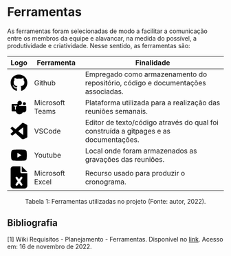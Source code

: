 # Ferramentas

As ferramentas foram selecionadas de modo a facilitar a comunicação entre os membros da equipe e alavancar, na medida do possível, a produtividade e criatividade. Nesse sentido, as ferramentas são:


Logo | Ferramenta | Finalidade |
|---|---|---|
|<svg xmlns="http://www.w3.org/2000/svg" viewBox="0 0 496 512"><!--! Font Awesome Pro 6.4.0 by @fontawesome - https://fontawesome.com License - https://fontawesome.com/license (Commercial License) Copyright 2023 Fonticons, Inc. --><path d="M165.9 397.4c0 2-2.3 3.6-5.2 3.6-3.3.3-5.6-1.3-5.6-3.6 0-2 2.3-3.6 5.2-3.6 3-.3 5.6 1.3 5.6 3.6zm-31.1-4.5c-.7 2 1.3 4.3 4.3 4.9 2.6 1 5.6 0 6.2-2s-1.3-4.3-4.3-5.2c-2.6-.7-5.5.3-6.2 2.3zm44.2-1.7c-2.9.7-4.9 2.6-4.6 4.9.3 2 2.9 3.3 5.9 2.6 2.9-.7 4.9-2.6 4.6-4.6-.3-1.9-3-3.2-5.9-2.9zM244.8 8C106.1 8 0 113.3 0 252c0 110.9 69.8 205.8 169.5 239.2 12.8 2.3 17.3-5.6 17.3-12.1 0-6.2-.3-40.4-.3-61.4 0 0-70 15-84.7-29.8 0 0-11.4-29.1-27.8-36.6 0 0-22.9-15.7 1.6-15.4 0 0 24.9 2 38.6 25.8 21.9 38.6 58.6 27.5 72.9 20.9 2.3-16 8.8-27.1 16-33.7-55.9-6.2-112.3-14.3-112.3-110.5 0-27.5 7.6-41.3 23.6-58.9-2.6-6.5-11.1-33.3 2.6-67.9 20.9-6.5 69 27 69 27 20-5.6 41.5-8.5 62.8-8.5s42.8 2.9 62.8 8.5c0 0 48.1-33.6 69-27 13.7 34.7 5.2 61.4 2.6 67.9 16 17.7 25.8 31.5 25.8 58.9 0 96.5-58.9 104.2-114.8 110.5 9.2 7.9 17 22.9 17 46.4 0 33.7-.3 75.4-.3 83.6 0 6.5 4.6 14.4 17.3 12.1C428.2 457.8 496 362.9 496 252 496 113.3 383.5 8 244.8 8zM97.2 352.9c-1.3 1-1 3.3.7 5.2 1.6 1.6 3.9 2.3 5.2 1 1.3-1 1-3.3-.7-5.2-1.6-1.6-3.9-2.3-5.2-1zm-10.8-8.1c-.7 1.3.3 2.9 2.3 3.9 1.6 1 3.6.7 4.3-.7.7-1.3-.3-2.9-2.3-3.9-2-.6-3.6-.3-4.3.7zm32.4 35.6c-1.6 1.3-1 4.3 1.3 6.2 2.3 2.3 5.2 2.6 6.5 1 1.3-1.3.7-4.3-1.3-6.2-2.2-2.3-5.2-2.6-6.5-1zm-11.4-14.7c-1.6 1-1.6 3.6 0 5.9 1.6 2.3 4.3 3.3 5.6 2.3 1.6-1.3 1.6-3.9 0-6.2-1.4-2.3-4-3.3-5.6-2z"/></svg> | Github | Empregado como armazenamento do repositório, código e documentações associadas. |
|<!-- Uploaded to: SVG Repo, www.svgrepo.com, Generator: SVG Repo Mixer Tools --><svg viewBox="0 0 16 16" xmlns="http://www.w3.org/2000/svg"><g><path d="M10.768 4.112A2.114 2.114 0 018.65 6.226a2.114 2.114 0 01-2.116-2.112C6.535 2.946 7.482 2 8.65 2s2.117.946 2.117 2.112zM13.21 6.225c.808 0 1.464-.655 1.464-1.462 0-.808-.655-1.463-1.465-1.463a1.464 1.464 0 100 2.925zM14.381 6.875c.342 0 .619.276.619.617v3.288a2.272 2.272 0 01-2.274 2.27h-.01c-.346 0-.673-.077-.966-.214A3.673 3.673 0 018.488 15a3.669 3.669 0 01-3.581-3.75h1.475V6.875h8z"/><path fill-rule="evenodd" d="M7.566 4.925h-5.97A.596.596 0 001 5.521v5.958c0 .33.267.596.597.596h5.969c.33 0 .597-.267.597-.596V5.521a.596.596 0 00-.597-.596zM4.959 7.193h1.193v-.63H3.011v.63h1.188v3.243h.76V7.193z" clip-rule="evenodd"/></g></svg>| Microsoft Teams | Plataforma utilizada para a realização das reuniões semanais. |
|<!-- Uploaded to: SVG Repo, www.svgrepo.com, Generator: SVG Repo Mixer Tools --><svg viewBox="0 0 32 32" xmlns="http://www.w3.org/2000/svg"><path d="M30.865 3.448l-6.583-3.167c-0.766-0.37-1.677-0.214-2.276 0.385l-12.609 11.505-5.495-4.167c-0.51-0.391-1.229-0.359-1.703 0.073l-1.76 1.604c-0.583 0.526-0.583 1.443-0.005 1.969l4.766 4.349-4.766 4.349c-0.578 0.526-0.578 1.443 0.005 1.969l1.76 1.604c0.479 0.432 1.193 0.464 1.703 0.073l5.495-4.172 12.615 11.51c0.594 0.599 1.505 0.755 2.271 0.385l6.589-3.172c0.693-0.333 1.13-1.031 1.13-1.802v-21.495c0-0.766-0.443-1.469-1.135-1.802zM24.005 23.266l-9.573-7.266 9.573-7.266z"/></svg> | VSCode | Editor de texto/código através do qual foi construída a gitpages e as documentações. |
|<svg xmlns="http://www.w3.org/2000/svg" viewBox="0 0 576 512"><!--! Font Awesome Pro 6.4.0 by @fontawesome - https://fontawesome.com License - https://fontawesome.com/license (Commercial License) Copyright 2023 Fonticons, Inc. --><path d="M549.655 124.083c-6.281-23.65-24.787-42.276-48.284-48.597C458.781 64 288 64 288 64S117.22 64 74.629 75.486c-23.497 6.322-42.003 24.947-48.284 48.597-11.412 42.867-11.412 132.305-11.412 132.305s0 89.438 11.412 132.305c6.281 23.65 24.787 41.5 48.284 47.821C117.22 448 288 448 288 448s170.78 0 213.371-11.486c23.497-6.321 42.003-24.171 48.284-47.821 11.412-42.867 11.412-132.305 11.412-132.305s0-89.438-11.412-132.305zm-317.51 213.508V175.185l142.739 81.205-142.739 81.201z"/></svg>| Youtube | Local onde foram armazenados as gravações das reuniões. |
|<svg xmlns="http://www.w3.org/2000/svg" viewBox="0 0 384 512"><!--! Font Awesome Pro 6.4.0 by @fontawesome - https://fontawesome.com License - https://fontawesome.com/license (Commercial License) Copyright 2023 Fonticons, Inc. --><path d="M64 0C28.7 0 0 28.7 0 64V448c0 35.3 28.7 64 64 64H320c35.3 0 64-28.7 64-64V160H256c-17.7 0-32-14.3-32-32V0H64zM256 0V128H384L256 0zM155.7 250.2L192 302.1l36.3-51.9c7.6-10.9 22.6-13.5 33.4-5.9s13.5 22.6 5.9 33.4L221.3 344l46.4 66.2c7.6 10.9 5 25.8-5.9 33.4s-25.8 5-33.4-5.9L192 385.8l-36.3 51.9c-7.6 10.9-22.6 13.5-33.4 5.9s-13.5-22.6-5.9-33.4L162.7 344l-46.4-66.2c-7.6-10.9-5-25.8 5.9-33.4s25.8-5 33.4 5.9z"/></svg> | Microsoft Excel | Recurso usado para produzir o cronograma. |

<div style="text-align: center">
<p>Tabela 1: Ferramentas utilizadas no projeto (Fonte: autor, 2022). </p>
</div>

## Bibliografia

[1] Wiki Requisitos - Planejamento - Ferramentas. Disponível no [link](https://requisitos-de-software.github.io/2022.1-TikTok/ferramentas/). Acesso em: 16 de novembro de 2022.